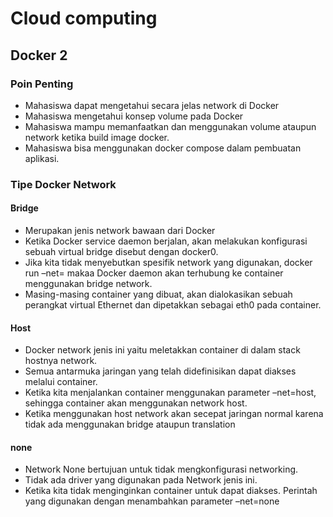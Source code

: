 # Cloud computing
## Docker 2
### Poin Penting
- Mahasiswa dapat mengetahui secara jelas network di Docker
- Mahasiswa mengetahui konsep volume pada Docker
- Mahasiswa mampu memanfaatkan dan menggunakan volume ataupun network ketika build image docker.
- Mahasiswa bisa menggunakan docker compose dalam pembuatan aplikasi.
### Tipe Docker Network
#### Bridge
- Merupakan jenis network bawaan dari Docker
- Ketika Docker service daemon berjalan, akan melakukan konfigurasi sebuah virtual bridge disebut dengan docker0.
- Jika kita tidak menyebutkan spesifik network yang digunakan, docker run –net=<Network> makaa Docker daemon akan terhubung ke container menggunakan bridge network.
- Masing-masing container yang dibuat, akan dialokasikan sebuah perangkat virtual Ethernet dan dipetakkan sebagai eth0 pada container.
#### Host
- Docker network jenis ini yaitu meletakkan container di dalam stack hostnya network.
- Semua antarmuka jaringan yang telah didefinisikan dapat diakses melalui container.
- Ketika kita menjalankan container menggunakan parameter –net=host, sehingga container akan menggunakan network host.
- Ketika menggunakan host network akan secepat jaringan normal karena tidak ada menggunakan bridge ataupun translation
#### none
- Network None bertujuan untuk tidak mengkonfigurasi networking.
- Tidak ada driver yang digunakan pada Network jenis ini.
- Ketika kita tidak menginginkan container untuk dapat diakses. Perintah yang digunakan dengan menambahkan parameter –net=none
